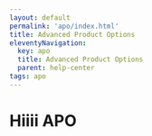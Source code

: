 ```yaml
---
layout: default
permalink: 'apo/index.html'
title: Advanced Product Options
eleventyNavigation:
  key: apo
  title: Advanced Product Options
  parent: help-center
tags: apo
---
```


# Hiiii APO